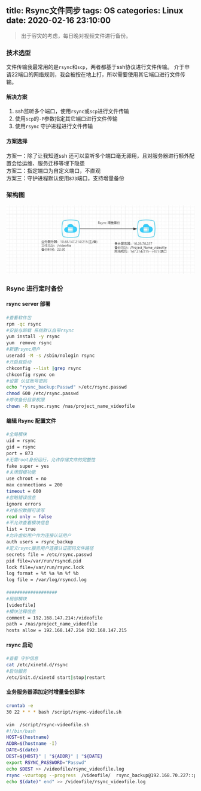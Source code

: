title: Rsync文件同步
tags: OS
categories: Linux
date: 2020-02-16 23:10:00
---
>出于容灾的考虑，每日晚对视频文件进行备份。

### 技术选型
文件传输我最常用的是`rsync`和`scp`，两者都基于ssh协议进行文件传输。 介于申请22端口的网络规则，我会被按在地上打，所以需要使用其它端口进行文件传输。

#### 解决方案
1. ssh监听多个端口，使用`rsync`或`scp`进行文件传输
1. 使用`scp`的`-P`参数指定其它端口进行文件传输
1. 使用`rsync` 守护进程进行文件传输

<!-- more -->
#### 方案选择
方案一：除了让我知道ssh 还可以监听多个端口毫无卵用，且对服务器进行额外配置会给运维、服务迁移等埋下隐患  
方案二：指定端口为自定义端口，不直观  
方案三：守护进程默认使用`873`端口，支持增量备份

### 架构图
![](../images/Linux_rsync_01.jpg)
### Rsync 进行定时备份
#### rsync server 部署
```bash
#查看软件包
rpm -qc rsync 
#安装与卸载 系统默认自带rsync
yum install -y rsync
yum  remove rsync
#新建rsync用户
useradd -M -s /sbin/nologin rsync
#开启自启动
chkconfig --list |grep rsync
chkconfig rsync on
#设置 认证账号密码
echo "rysnc_backup:Passwd" >/etc/rsync.passwd
chmod 600 /etc/rsync.passwd
#修改备份目录权限
chown -R rsync.rsync /nas/project_name_videofile
```
#### 编辑 Rsync 配置文件
```bash
#全局模块
uid = rsync
gid = rsync
port = 873
#无需root身份运行，允许存储文件的完整性
fake super = yes
#关闭假根功能
use chroot = no
max connections = 200
timeout = 600
#忽略错误信息
ignore errors
#对备份数据可读写
read only = false
#不允许查看模块信息
list = true
#允许虚拟用户作为连接认证用户
auth users = rsync_backup
#定义rsync服务用户连接认证密码文件路径
secrets file = /etc/rsync.passwd
pid file=/var/run/rsyncd.pid
lock file=/var/run/rsync.lock
log format = %t %a %m %f %b
log file = /var/log/rsyncd.log

###################
#局部模块
[videofile]
#模块注释信息
comment = 192.168.147.214:/videofile
path = /nas/project_name_videofile
hosts allow = 192.168.147.214 192.168.147.215
```
#### rsync 启动
```bash
#查看 守护信息
cat /etc/xinetd.d/rsync
#启动服务
/etc/init.d/xinetd start|stop|restart
```

#### 业务服务器添加定时增量备份脚本
```bash
crontab -e
30 22 * * * bash /script/rsync-videofile.sh

vim  /script/rsync-videofile.sh
#!/bin/bash
HOST=$(hostname)
ADDR=$(hostname -I)
DATE=$(date)
DEST=${HOST}" | "${ADDR}" | "${DATE}
export RSYNC_PASSWORD="Passwd"
echo $DEST >> /videofile/rsync_videofile.log
rsync -vzurtopg --progress  /videofile/  rsync_backup@192.168.70.227::project_name_videofile 
echo $(date)" end" >> /videofile/rsync_videofile.log
```